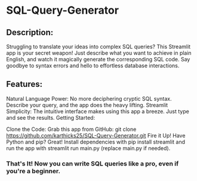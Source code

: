 # SQL-Query-Generator
## Description:

Struggling to translate your ideas into complex SQL queries? This Streamlit app is your secret weapon! Just describe what you want to achieve in plain English, and watch it magically generate the corresponding SQL code. Say goodbye to syntax errors and hello to effortless database interactions.

## Features:

Natural Language Power: No more deciphering cryptic SQL syntax. Describe your query, and the app does the heavy lifting.
Streamlit Simplicity: The intuitive interface makes using this app a breeze. Just type and see the results.
Getting Started:

Clone the Code: Grab this app from GitHub: git clone https://github.com/karthicks25/SQL-Query-Generator.git
Fire it Up! Have Python and pip? Great! Install dependencies with pip install streamlit and run the app with streamlit run main.py (replace main.py if needed).

### That's It! Now you can write SQL queries like a pro, even if you're a beginner.
